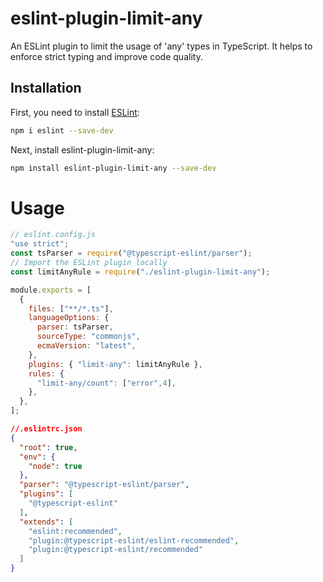# eslint-plugin-limit-any

An ESLint plugin to limit the usage of 'any' types in TypeScript. It helps to enforce strict typing and improve code quality.

## Installation

First, you need to install [ESLint](http://eslint.org):

```bash
npm i eslint --save-dev
```

Next, install eslint-plugin-limit-any:
```bash
npm install eslint-plugin-limit-any --save-dev
```

# Usage
```javascript
// eslint.config.js
"use strict";
const tsParser = require("@typescript-eslint/parser");
// Import the ESLint plugin locally
const limitAnyRule = require("./eslint-plugin-limit-any");

module.exports = [
  {
    files: ["**/*.ts"],
    languageOptions: {
      parser: tsParser,
      sourceType: "commonjs",
      ecmaVersion: "latest",
    },
    plugins: { "limit-any": limitAnyRule },
    rules: {
      "limit-any/count": ["error",4],
    },
  },
];
```

```json
//.eslintrc.json
{
  "root": true,
  "env": {
    "node": true
  },
  "parser": "@typescript-eslint/parser",
  "plugins": [
    "@typescript-eslint"
  ],
  "extends": [
    "eslint:recommended",
    "plugin:@typescript-eslint/eslint-recommended",
    "plugin:@typescript-eslint/recommended"
  ]
}
```
